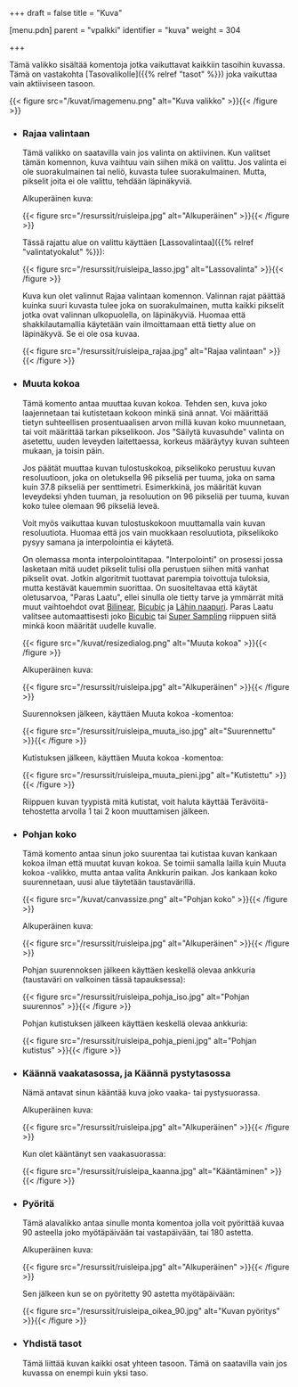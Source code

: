 +++
draft = false
title = "Kuva"

[menu.pdn]
    parent = "vpalkki"
    identifier = "kuva"
    weight = 304

+++

Tämä valikko sisältää komentoja jotka vaikuttavat kaikkiin tasoihin kuvassa. Tämä on vastakohta [Tasovalikolle]({{% relref "tasot" %}}) joka
vaikuttaa vain aktiiviseen tasoon.

{{< figure src="/kuvat/imagemenu.png" alt="Kuva valikko" >}}{{< /figure >}}

* ### Rajaa valintaan

    Tämä valikko on saatavilla vain jos valinta on aktiivinen. Kun valitset tämän komennon, kuva vaihtuu vain siihen mikä on valittu. Jos
    valinta ei ole suorakulmainen tai neliö, kuvasta tulee suorakulmainen. Mutta, pikselit joita ei ole valittu, tehdään läpinäkyviä.

    Alkuperäinen kuva:

    {{< figure src="/resurssit/ruisleipa.jpg" alt="Alkuperäinen" >}}{{< /figure >}}

    Tässä rajattu alue on valittu käyttäen [Lassovalintaa]({{% relref "valintatyokalut" %}}):

    {{< figure src="/resurssit/ruisleipa_lasso.jpg" alt="Lassovalinta" >}}{{< /figure >}}

    Kuva kun olet valinnut Rajaa valintaan komennon. Valinnan rajat päättää kuinka suuri kuvasta tulee joka on suorakulmainen, mutta kaikki
    pikselit jotka ovat valinnan ulkopuolella, on läpinäkyviä. Huomaa että shakkilautamallia käytetään vain ilmoittamaan että tietty alue on
    läpinäkyvä. Se ei ole osa kuvaa.

    {{< figure src="/resurssit/ruisleipa_rajaa.jpg" alt="Rajaa valintaan" >}}{{< /figure >}}

* ### Muuta kokoa

    Tämä komento antaa muuttaa kuvan kokoa. Tehden sen, kuva joko laajennetaan tai kutistetaan kokoon minkä sinä annat. Voi määrittää tietyn
    suhteellisen prosentuaalisen arvon millä kuvan koko muunnetaan, tai voit määrittää tarkan pikselikoon. Jos "Säilytä kuvasuhde" valinta on
    asetettu, uuden leveyden laitettaessa, korkeus määräytyy kuvan suhteen mukaan, ja toisin päin.

    Jos päätät muuttaa kuvan tulostuskokoa, pikselikoko perustuu kuvan resoluutioon, joka on oletuksella 96 pikseliä per tuuma, joka on sama
    kuin 37.8 pikseliä per senttimetri. Esimerkkinä, jos määrität kuvan leveydeksi yhden tuuman, ja resoluution on 96 pikseliä per tuuma, kuvan
    koko tulee olemaan 96 pikseliä leveä.

    Voit myös vaikuttaa kuvan tulostuskokoon muuttamalla vain kuvan resoluutiota. Huomaa että jos vain muokkaan resoluutiota, pikselikoko pysyy
    samana ja interpolointia ei käytetä.

    On olemassa monta interpolointitapaa. "Interpolointi" on prosessi jossa lasketaan mitä uudet pikselit tulisi olla perustuen siihen mitä
    vanhat pikselit ovat. Jotkin algoritmit tuottavat parempia toivottuja tuloksia, mutta kestävät kauemmin suorittaa. On suositeltavaa että
    käytät oletusarvoa, "Paras Laatu", ellei sinulla ole tietty tarve ja ymmärrät mitä muut vaihtoehdot ovat
    [Bilinear](https://en.wikipedia.org/wiki/Bilinear_interpolation), [Bicubic](https://en.wikipedia.org/wiki/Bicubic_interpolation) ja
    [Lähin naapuri](https://en.wikipedia.org/wiki/Nearest_neighbor_interpolation). Paras Laatu valitsee automaattisesti joko
    [Bicubic](https://en.wikipedia.org/wiki/Bilinear_interpolation) tai [Super Sampling](https://en.wikipedia.org/wiki/Super_sampling)
    riippuen siitä minkä koon määrität uudelle kuvalle.

    {{< figure src="/kuvat/resizedialog.png" alt="Muuta kokoa" >}}{{< /figure >}}

    Alkuperäinen kuva:

    {{< figure src="/resurssit/ruisleipa.jpg" alt="Alkuperäinen" >}}{{< /figure >}}

    Suurennoksen jälkeen, käyttäen Muuta kokoa -komentoa:

    {{< figure src="/resurssit/ruisleipa_muuta_iso.jpg" alt="Suurennettu" >}}{{< /figure >}}

    Kutistuksen jälkeen, käyttäen Muuta kokoa -komentoa:

    {{< figure src="/resurssit/ruisleipa_muuta_pieni.jpg" alt="Kutistettu" >}}{{< /figure >}}

    Riippuen kuvan tyypistä mitä kutistat, voit haluta käyttää Terävöitä-tehostetta arvolla 1 tai 2 koon muuttamisen jälkeen.

* ### Pohjan koko

    Tämä komento antaa sinun joko suurentaa tai kutistaa kuvan kankaan kokoa ilman että muutat kuvan kokoa. Se toimii samalla lailla kuin Muuta
    kokoa -valikko, mutta antaa valita Ankkurin paikan. Jos kankaan koko suurennetaan, uusi alue täytetään taustavärillä.

    {{< figure src="/kuvat/canvassize.png" alt="Pohjan koko" >}}{{< /figure >}}

    Alkuperäinen kuva:

    {{< figure src="/resurssit/ruisleipa.jpg" alt="Alkuperäinen" >}}{{< /figure >}}

    Pohjan suurennoksen jälkeen käyttäen keskellä olevaa ankkuria (taustaväri on valkoinen tässä tapauksessa):

    {{< figure src="/resurssit/ruisleipa_pohja_iso.jpg" alt="Pohjan suurennos" >}}{{< /figure >}}

    Pohjan kutistuksen jälkeen käyttäen keskellä olevaa ankkuria:

    {{< figure src="/resurssit/ruisleipa_pohja_pieni.jpg" alt="Pohjan kutistus" >}}{{< /figure >}}

* ### Käännä vaakatasossa, ja Käännä pystytasossa

    Nämä antavat sinun kääntää kuva joko vaaka- tai pystysuorassa.

    Alkuperäinen kuva:

    {{< figure src="/resurssit/ruisleipa.jpg" alt="Alkuperäinen" >}}{{< /figure >}}

    Kun olet kääntänyt sen vaakasuorassa:

    {{< figure src="/resurssit/ruisleipa_kaanna.jpg" alt="Kääntäminen" >}}{{< /figure >}}

* ### Pyöritä

    Tämä alavalikko antaa sinulle monta komentoa jolla voit pyörittää kuvaa 90 asteella joko myötäpäivään tai vastapäivään, tai 180 astetta.

    Alkuperäinen kuva:

    {{< figure src="/resurssit/ruisleipa.jpg" alt="Alkuperäinen" >}}{{< /figure >}}

    Sen jälkeen kun se on pyöritetty 90 astetta myötäpäivään:

    {{< figure src="/resurssit/ruisleipa_oikea_90.jpg" alt="Kuvan pyöritys" >}}{{< /figure >}}

* ### Yhdistä tasot

    Tämä liittää kuvan kaikki osat yhteen tasoon. Tämä on saatavilla vain jos kuvassa on enempi kuin yksi taso.
